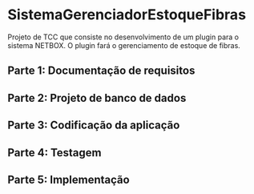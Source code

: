 # SistemaGerenciadorEstoqueFibras
Projeto de TCC que consiste no desenvolvimento de um plugin para o sistema NETBOX. O plugin fará o gerenciamento de estoque de fibras.

## Parte 1: Documentação de requisitos

## Parte 2: Projeto de banco de dados

## Parte 3: Codificação da aplicação

## Parte 4: Testagem

## Parte 5: Implementação
